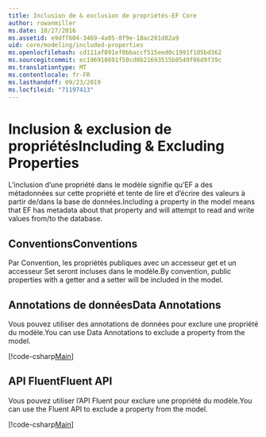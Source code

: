 ```yaml
---
title: Inclusion de & exclusion de propriétés-EF Core
author: rowanmiller
ms.date: 10/27/2016
ms.assetid: e9dff604-3469-4a05-8f9e-18ac281d82a9
uid: core/modeling/included-properties
ms.openlocfilehash: cd111af891ef0bbaccf515eed0c1991f105bd362
ms.sourcegitcommit: ec196918691f50cd0b21693515b0549f06d9f39c
ms.translationtype: MT
ms.contentlocale: fr-FR
ms.lasthandoff: 09/23/2019
ms.locfileid: "71197413"
---
```

# <a name="including--excluding-properties"></a><span data-ttu-id="f6159-102">Inclusion & exclusion de propriétés</span><span class="sxs-lookup"><span data-stu-id="f6159-102">Including & Excluding Properties</span></span>

<span data-ttu-id="f6159-103">L’inclusion d’une propriété dans le modèle signifie qu’EF a des métadonnées sur cette propriété et tente de lire et d’écrire des valeurs à partir de/dans la base de données.</span><span class="sxs-lookup"><span data-stu-id="f6159-103">Including a property in the model means that EF has metadata about that property and will attempt to read and write values from/to the database.</span></span>

## <a name="conventions"></a><span data-ttu-id="f6159-104">Conventions</span><span class="sxs-lookup"><span data-stu-id="f6159-104">Conventions</span></span>

<span data-ttu-id="f6159-105">Par Convention, les propriétés publiques avec un accesseur get et un accesseur Set seront incluses dans le modèle.</span><span class="sxs-lookup"><span data-stu-id="f6159-105">By convention, public properties with a getter and a setter will be included in the model.</span></span>

## <a name="data-annotations"></a><span data-ttu-id="f6159-106">Annotations de données</span><span class="sxs-lookup"><span data-stu-id="f6159-106">Data Annotations</span></span>

<span data-ttu-id="f6159-107">Vous pouvez utiliser des annotations de données pour exclure une propriété du modèle.</span><span class="sxs-lookup"><span data-stu-id="f6159-107">You can use Data Annotations to exclude a property from the model.</span></span>

[!code-csharp[Main](../../../samples/core/Modeling/DataAnnotations/IgnoreProperty.cs?highlight=17)]

## <a name="fluent-api"></a><span data-ttu-id="f6159-108">API Fluent</span><span class="sxs-lookup"><span data-stu-id="f6159-108">Fluent API</span></span>

<span data-ttu-id="f6159-109">Vous pouvez utiliser l’API Fluent pour exclure une propriété du modèle.</span><span class="sxs-lookup"><span data-stu-id="f6159-109">You can use the Fluent API to exclude a property from the model.</span></span>

[!code-csharp[Main](../../../samples/core/Modeling/FluentAPI/IgnoreProperty.cs?highlight=12,13)]
